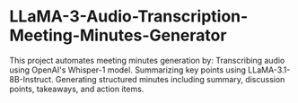 # LLaMA-3-Audio-Transcription-Meeting-Minutes-Generator
This project automates meeting minutes generation by:  Transcribing audio using OpenAI's Whisper-1 model.  Summarizing key points using LLaMA-3.1-8B-Instruct.  Generating structured minutes including summary, discussion points, takeaways, and action items.
